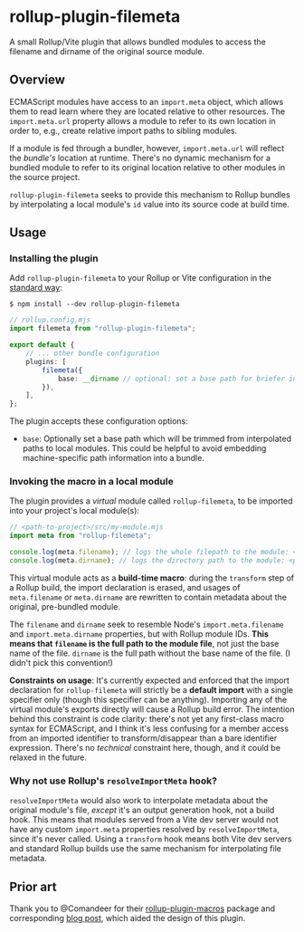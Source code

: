 # rollup-plugin-filemeta
A small Rollup/Vite plugin that allows bundled modules to access the filename and dirname of the original source module.

## Overview
ECMAScript modules have access to an `import.meta` object, which allows them to read learn where they are located relative to other resources. The `import.meta.url` property allows a module to refer to its own location in order to, e.g., create relative import paths to sibling modules.

If a module is fed through a bundler, however, `import.meta.url` will reflect the _bundle's_ location at runtime. There's no dynamic mechanism for a bundled module to refer to its original location relative to other modules in the source project.

`rollup-plugin-filemeta` seeks to provide this mechanism to Rollup bundles by interpolating a local module's `id` value into its source code at build time.

## Usage

### Installing the plugin
Add `rollup-plugin-filemeta` to your Rollup or Vite configuration in the [standard way](https://rollupjs.org/tutorial/#using-plugins):
```console
$ npm install --dev rollup-plugin-filemeta
```
```ts
// rollup.config.mjs
import filemeta from "rollup-plugin-filemeta";

export default {
    // ... other bundle configuration
    plugins: [
        filemeta({
            base: __dirname // optional: set a base path for briefer interpolated module paths
        }),
    ],
};
```

The plugin accepts these configuration options:

- `base`: Optionally set a base path which will be trimmed from interpolated paths to local modules. This could be helpful to avoid embedding machine-specific path information into a bundle.

### Invoking the macro in a local module
The plugin provides a _virtual_ module called `rollup-filemeta`, to be imported into your project's local module(s):
```ts
// <path-to-project>/src/my-module.mjs
import meta from "rollup-filemeta";

console.log(meta.filename); // logs the whole filepath to the module: <path-to-project>/src/my-module.js
console.log(meta.dirname); // logs the directory path to the module: <path-to-project>/src
```
This virtual module acts as a **build-time macro**: during the `transform` step of a Rollup build, the import declaration is erased, and usages of `meta.filename` or `meta.dirname` are rewritten to contain metadata about the original, pre-bundled module.

The `filename` and `dirname` seek to resemble Node's `import.meta.filename` and `import.meta.dirname` properties, but with Rollup module IDs. **This means that `filename` is the full path to the module file**, not just the base name of the file. `dirname` is the full path without the base name of the file. (I didn't pick this convention!)

**Constraints on usage**: It's currently expected and enforced that the import declaration for `rollup-filemeta` will strictly be a **default import** with a single specifier only (though this specifier can be anything). Importing any of the virtual module's exports directly will cause a Rollup build error. The intention behind this constraint is code clarity: there's not yet any first-class macro syntax for ECMAScript, and I think it's less confusing for a member access from an imported identifier to transform/disappear than a bare identifier expression. There's no _technical_ constraint here, though, and it could be relaxed in the future.

### Why not use Rollup's `resolveImportMeta` hook?
`resolveImportMeta` would also work to interpolate metadata about the original module's file, _except_ it's an output generation hook, not a build hook. This means that modules served from a Vite dev server would not have any custom `import.meta` properties resolved by `resolveImportMeta`, since it's never called. Using a `transform` hook means both Vite dev servers and standard Rollup builds use the same mechanism for interpolating file metadata.

## Prior art
Thank you to @Comandeer for their [rollup-plugin-macros](https://github.com/Comandeer/rollup-plugin-macros/tree/main) package and corresponding [blog post](https://blog.comandeer.pl/makrony.html), which aided the design of this plugin.
